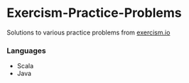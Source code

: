 # Exercism-Practice-Problems

Solutions to various practice problems from [exercism.io](http://exercism.io/)


### Languages

* Scala
* Java
